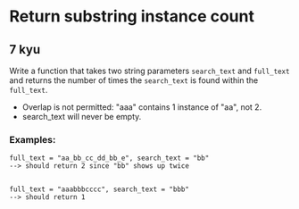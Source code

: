 # Return substring instance count
## 7 kyu

Write a function that takes two string parameters `search_text` and `full_text` and returns the number of times the `search_text` is found within the `full_text`.

- Overlap is not permitted: "aaa" contains 1 instance of "aa", not 2.
- search_text will never be empty.

### Examples:
```
full_text = "aa_bb_cc_dd_bb_e", search_text = "bb"
--> should return 2 since "bb" shows up twice


full_text = "aaabbbcccc", search_text = "bbb"
--> should return 1
```
